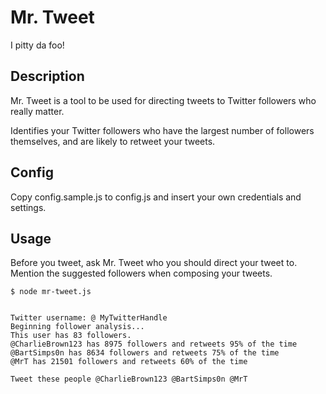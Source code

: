 Mr. Tweet
=========

I pitty da foo!

Description
-----------

Mr. Tweet is a tool to be used for directing tweets to Twitter followers who really matter. 

Identifies your Twitter followers who have the largest number of followers themselves, and are
likely to retweet your tweets. 

Config
------

Copy config.sample.js to config.js and insert your own credentials and settings.

Usage
-----

Before you tweet, ask Mr. Tweet who you should direct your tweet to. Mention the suggested followers when composing your tweets.

    $ node mr-tweet.js 


    Twitter username: @ MyTwitterHandle
    Beginning follower analysis...
    This user has 83 followers.
    @CharlieBrown123 has 8975 followers and retweets 95% of the time
    @BartSimps0n has 8634 followers and retweets 75% of the time
    @MrT has 21501 followers and retweets 60% of the time
    
    Tweet these people @CharlieBrown123 @BartSimps0n @MrT

